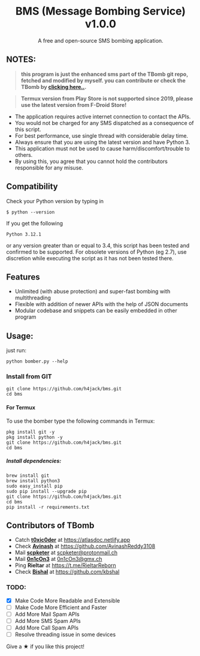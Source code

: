 <h1 align="center">
  <br>
  BMS (Message Bombing Service) v1.0.0
  <br>
</h1>


<p align="center">A free and open-source SMS bombing application.</p>

## NOTES:


> **this program is just the enhanced sms part of the TBomb git repo, fetched and modified by myself. you can contribute or check the TBomb by [clicking here..](https://https://github.com/TheSpeedX/TBomb).**

> **Termux version from Play Store is not supported since 2019, please use the latest version from F-Droid Store!**

- The application requires active internet connection to contact the APIs.
- You would not be charged for any SMS dispatched as a consequence of this script.
- For best performance, use single thread with considerable delay time.
- Always ensure that you are using the latest version and have Python 3.
- This application must not be used to cause harm/discomfort/trouble to others.
- By using this, you agree that you cannot hold the contributors responsible for any misuse.

## Compatibility
Check your Python version by typing in
```shell script
$ python --version
```
If you get the following
```shell script
Python 3.12.1
```
or any version greater than or equal to 3.4, this script has been tested and confirmed to be supported. For obsolete versions of Python (eg 2.7), use discretion while executing the script as it has not been tested there.

## Features

- Unlimited (with abuse protection) and super-fast bombing with multithreading
- Flexible with addition of newer APIs with the help of JSON documents
- Modular codebase and snippets can be easily embedded in other program


## Usage:
just run:
```shell
python bomber.py --help
```

### Install from GIT
```shell script
git clone https://github.com/h4jack/bms.git
cd bms
```

#### For Termux

To use the bomber type the following commands in Termux:
```shell script
pkg install git -y 
pkg install python -y 
git clone https://github.com/h4jack/bms.git
cd bms
```

##### Install dependencies:

```shell script
brew install git
brew install python3
sudo easy_install pip
sudo pip install --upgrade pip
git clone https://github.com/h4jack/bms.git
cd bms
pip install -r requirements.txt
```


## Contributors of TBomb

- Catch **[t0xic0der](https://github.com/t0xic0der)** at https://atlasdoc.netlify.app
- Check **[Avinash](https://github.com/AvinashReddy3108)** at https://github.com/AvinashReddy3108
- Mail **[scpketer](https://github.com/scpketer)** at scpketer@protonmail.ch
- Mail **[0n1cOn3](https://github.com/0n1cOn3)** at 0n1cOn3@gmx.ch
- Ping **Rieltar** at https://t.me/RieltarReborn
- Check **[Bishal](https://github.com/kbshal)** at https://github.com/kbshal

### TODO:

- [x] Make Code More Readable and Extensible
- [ ] Make Code More Efficient and Faster
- [ ] Add More Mail Spam APIs
- [ ] Add More SMS Spam APIs
- [ ] Add More Call Spam APIs
- [ ] Resolve threading issue in some devices

Give a ★ if you like this project!
